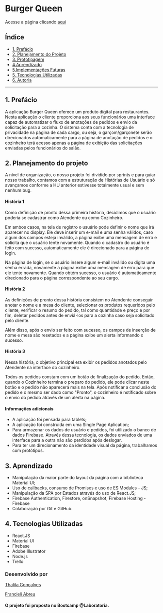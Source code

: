 # Burger Queen

Acesse a página clicando [aqui](https://burger-queen-a7469.web.app/)

## Índice

* [1. Prefácio](#1-prefácio)
* [2. Planejamento do Projeto](#2-planejamento-do-projeto)
* [3. Prototipagem](#3-prototipagem)
* [4.Aprendizado](#3-aprendizado)
* [5.Implementações Futuras](#4-Implementacoes-futuras)
* [5. Tecnologias Utilizadas](#4-tecnologias-utilizadas)
* [6. Autoria](#5-autoria)

***

## 1. Prefácio

A aplicação Burger Queen oferece um produto digital para restaurantes. Nesta aplicação o cliente proporciona aos seus funcionários uma interface capaz de automatizar o fluxo de anotações de pedidos e envio da solicitação para a cozinha. O sistema conta com a tecnologia de privacidade na página de cada cargo, ou seja, o garçom/garçonete serão direcionados automaticamente para a página de anotação de pedidos e o cozinheiro terá acesso apenas a página de exibição das solicitações enviadas pelos funcionários do salão. 

## 2. Planejamento do projeto

A nível de organização, o nosso projeto foi dividido por sprints e para guiar nosso trabalho, contamos com a estruturação de Histórias de Usuário e só avançamos conforme a HU anterior estivesse totalmente usual e sem nenhum bug.

#### História 1
Como definição de pronto dessa primeira história, decidimos que o usuário poderia se cadastrar como Atendente ou como Cozinheiro.

Em ambos casos, na tela de registro o usuário pode definir o nome que irá aparecer no display.
Ele deve inserir um e-mail e uma senha válidos, caso algum dos campos esteja inválido, a página exibe uma mensagem de erro e solicita que o usuário tente novamente. Quando o cadastro do usuário é feito com sucesso, automaticamente ele é direcionado para a página de login. 

Na página de login, se o usuário insere algum e-mail inválido ou digita uma senha errada, novamente a página exibe uma mensagem de erro para que ele tente novamente. Quando obtém sucesso, o usuário é automaticamente direcionado para o página correspondente ao seu cargo.

#### História 2

As definições de pronto dessa história consistem no Atendente conseguir anotar o nome e a mesa do cliente, selecionar os produtos requeridos pelo cliente, verificar o resumo do pedido, tal como quantidade e preço e por fim, deletar pedidos antes de enviá-los para a cozinha caso seja solicitado pelo cliente. 

Além disso, após o envio ser feito com sucesso, os campos de inserção de nome e mesa são resetados e a página exibe um alerta informando o sucesso.

#### História 3

Nessa história, o objetivo principal era exibir os pedidos anotados pelo Atendente na interface do cozinheiro. 

Todos os pedidos constam com um botão de finalização do pedido. Então, quando o Cozinheiro termina o preparo do pedido, ele pode clicar neste botão e o pedido não aparecerá mais na tela. Após notificar a conclusão do pedido e o mesmo ser dado como "Pronto", o cozinheiro é notificado sobre o envio do pedido através de um alerta na página.

#### Informações adicionais

* A aplicação foi pensada para tablets;
* A aplicação foi construída em uma Single Page Aplication;
* Para armazenar os dados de usuário e pedidos, foi utilizado o banco de dados Firebase. Através dessa tecnologia, os dados enviados de uma interface para a outra não são perdidos após deslogar. 
* Para ter um direcionamento da identidade visual da página, trabalhamos com protótipos.


## 3. Aprendizado

* Manipulação da maior parte do layout da página com a biblioteca Material UI;
* Uso de callbacks, consumo de Promises e uso de ES Modules - JS;
* Manipulação da SPA por Estados através do uso de React.JS;
* Firebase Authentication, Firestore, onSnapshot, Firebase Hosting - Firebase
* Colaboração por Git e GitHub.

## 4. Tecnologias Utilizadas

* React.JS
* Material UI
* Firebase
* Adobe Illustrator
* Node.js
* Trello

### Desenvolvido por

[Thalita Gonçalves](https://github.com/thalitagoncalves/)

[Francieli Abreu](https://github.com/francielisabreu)

#### O projeto foi proposto no Bootcamp @Laboratoria.



